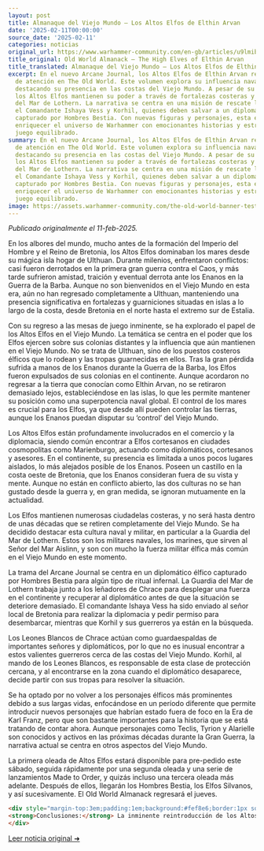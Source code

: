```yaml
---
layout: post
title: Almanaque del Viejo Mundo – Los Altos Elfos de Elthin Arvan
date: '2025-02-11T00:00:00'
source_date: '2025-02-11'
categories: noticias
original_url: https://www.warhammer-community.com/en-gb/articles/u9lmibri/old-world-almanack-the-high-elves-of-elthin-arvan/
title_original: Old World Almanack – The High Elves of Elthin Arvan
title_translated: Almanaque del Viejo Mundo – Los Altos Elfos de Elthin Arvan
excerpt: En el nuevo Arcane Journal, los Altos Elfos de Elthin Arvan regresan al centro
  de atención en The Old World. Este volumen explora su influencia naval y diplomática,
  destacando su presencia en las costas del Viejo Mundo. A pesar de su retirada parcial,
  los Altos Elfos mantienen su poder a través de fortalezas costeras y su temida Guardia
  del Mar de Lothern. La narrativa se centra en una misión de rescate liderada por
  el Comandante Ishaya Vess y Korhil, quienes deben salvar a un diplomático élfico
  capturado por Hombres Bestia. Con nuevas figuras y personajes, esta entrega promete
  enriquecer el universo de Warhammer con emocionantes historias y estrategias de
  juego equilibrado.
summary: En el nuevo Arcane Journal, los Altos Elfos de Elthin Arvan regresan al centro
  de atención en The Old World. Este volumen explora su influencia naval y diplomática,
  destacando su presencia en las costas del Viejo Mundo. A pesar de su retirada parcial,
  los Altos Elfos mantienen su poder a través de fortalezas costeras y su temida Guardia
  del Mar de Lothern. La narrativa se centra en una misión de rescate liderada por
  el Comandante Ishaya Vess y Korhil, quienes deben salvar a un diplomático élfico
  capturado por Hombres Bestia. Con nuevas figuras y personajes, esta entrega promete
  enriquecer el universo de Warhammer con emocionantes historias y estrategias de
  juego equilibrado.
image: https://assets.warhammer-community.com/the-old-world-banner-test.jpg
---
```


*Publicado originalmente el 11-feb-2025.*


En los albores del mundo, mucho antes de la formación del Imperio del Hombre y el Reino de Bretonia, los Altos Elfos dominaban los mares desde su mágica isla hogar de Ulthuan. Durante milenios, enfrentaron conflictos: casi fueron derrotados en la primera gran guerra contra el Caos, y más tarde sufrieron amistad, traición y eventual derrota ante los Enanos en la Guerra de la Barba. Aunque no son bienvenidos en el Viejo Mundo en esta era, aún no han regresado completamente a Ulthuan, manteniendo una presencia significativa en fortalezas y guarniciones situadas en islas a lo largo de la costa, desde Bretonia en el norte hasta el extremo sur de Estalia.

Con su regreso a las mesas de juego inminente, se ha explorado el papel de los Altos Elfos en el Viejo Mundo. La temática se centra en el poder que los Elfos ejercen sobre sus colonias distantes y la influencia que aún mantienen en el Viejo Mundo. No se trata de Ulthuan, sino de los puestos costeros élficos que lo rodean y las tropas guarnecidas en ellos. Tras la gran pérdida sufrida a manos de los Enanos durante la Guerra de la Barba, los Elfos fueron expulsados de sus colonias en el continente. Aunque acordaron no regresar a la tierra que conocían como Elthin Arvan, no se retiraron demasiado lejos, estableciéndose en las islas, lo que les permite mantener su posición como una superpotencia naval global. El control de los mares es crucial para los Elfos, ya que desde allí pueden controlar las tierras, aunque los Enanos puedan disputar su ‘control’ del Viejo Mundo.

Los Altos Elfos están profundamente involucrados en el comercio y la diplomacia, siendo común encontrar a Elfos cortesanos en ciudades cosmopolitas como Marienburgo, actuando como diplomáticos, cortesanos y asesores. En el continente, su presencia es limitada a unos pocos lugares aislados, lo más alejados posible de los Enanos. Poseen un castillo en la costa oeste de Bretonia, que los Enanos consideran fuera de su vista y mente. Aunque no están en conflicto abierto, las dos culturas no se han gustado desde la guerra y, en gran medida, se ignoran mutuamente en la actualidad.

Los Elfos mantienen numerosas ciudadelas costeras, y no será hasta dentro de unas décadas que se retiren completamente del Viejo Mundo. Se ha decidido destacar esta cultura naval y militar, en particular a la Guardia del Mar de Lothern. Estos son los militares navales, los marines, que sirven al Señor del Mar Aislinn, y son con mucho la fuerza militar élfica más común en el Viejo Mundo en este momento.

La trama del Arcane Journal se centra en un diplomático élfico capturado por Hombres Bestia para algún tipo de ritual infernal. La Guardia del Mar de Lothern trabaja junto a los leñadores de Chrace para desplegar una fuerza en el continente y recuperar al diplomático antes de que la situación se deteriore demasiado. El comandante Ishaya Vess ha sido enviado al señor local de Bretonia para realizar la diplomacia y pedir permiso para desembarcar, mientras que Korhil y sus guerreros ya están en la búsqueda.

Los Leones Blancos de Chrace actúan como guardaespaldas de importantes señores y diplomáticos, por lo que no es inusual encontrar a estos valientes guerreros cerca de las costas del Viejo Mundo. Korhil, al mando de los Leones Blancos, es responsable de esta clase de protección cercana, y al encontrarse en la zona cuando el diplomático desaparece, decide partir con sus tropas para resolver la situación.

Se ha optado por no volver a los personajes élficos más prominentes debido a sus largas vidas, enfocándose en un período diferente que permite introducir nuevos personajes que habrían estado fuera de foco en la Era de Karl Franz, pero que son bastante importantes para la historia que se está tratando de contar ahora. Aunque personajes como Teclis, Tyrion y Alarielle son conocidos y activos en las próximas décadas durante la Gran Guerra, la narrativa actual se centra en otros aspectos del Viejo Mundo.

La primera oleada de Altos Elfos estará disponible para pre-pedido este sábado, seguida rápidamente por una segunda oleada y una serie de lanzamientos Made to Order, y quizás incluso una tercera oleada más adelante. Después de ellos, llegarán los Hombres Bestia, los Elfos Silvanos, y así sucesivamente. El Old World Almanack regresará el jueves.

```html
<div style="margin-top:3em;padding:1em;background:#fef8e6;border:1px solid #eadbbd;border-radius:8px;">
<strong>Conclusiones:</strong> La inminente reintroducción de los Altos Elfos en el tablero de Warhammer: The Old World no solo revitaliza su presencia estratégica, sino que también redefine el meta competitivo. Con el enfoque en las guarniciones costeras y la Lothern Sea Guard, los jugadores experimentados deben anticipar un cambio táctico hacia el dominio naval y el control de rutas comerciales. Este enfoque podría desestabilizar a ejércitos terrestres menos preparados para enfrentar amenazas marítimas, mientras que la introducción de nuevos personajes, como el comandante Ishaya Vess, añade una capa de profundidad narrativa. Para coleccionistas, las miniaturas al 15 % en El Arca Negra representan una oportunidad única para expandir sus colecciones con piezas que reflejan esta nueva era de conflicto y diplomacia élfica.
</div>
```
[Leer noticia original ➜](https://www.warhammer-community.com/en-gb/articles/u9lmibri/old-world-almanack-the-high-elves-of-elthin-arvan/)